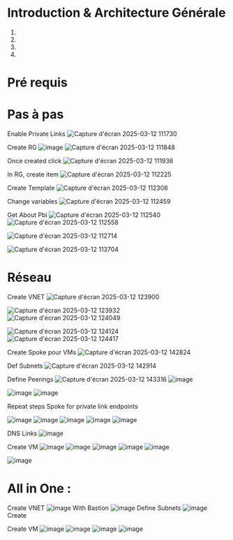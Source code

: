 # Introduction & Architecture Générale

1.
2. 
3.
4.

# Pré requis

# Pas à pas 

Enable Private Links
![Capture d'écran 2025-03-12 111730](https://github.com/user-attachments/assets/4fcba74a-4e9e-4aff-b505-18f8c48cb04f)

Create RG
![image](https://github.com/user-attachments/assets/3a2f0f70-98b0-4bee-889b-f590af92e954)
![Capture d'écran 2025-03-12 111848](https://github.com/user-attachments/assets/ef9ced03-cb39-47ce-9876-d7cadd99b1b5)

Once created click 
![Capture d'écran 2025-03-12 111936](https://github.com/user-attachments/assets/796576ae-db3a-4b57-b5df-62234418f900)


In RG, create item 
![Capture d'écran 2025-03-12 112225](https://github.com/user-attachments/assets/9c076b8e-e2d5-4eb5-b71f-43469ba176d0)

Create Template 
![Capture d'écran 2025-03-12 112308](https://github.com/user-attachments/assets/3dd14a61-365e-4f5b-85d9-c15de5bec98b)

Change variables 
![Capture d'écran 2025-03-12 112459](https://github.com/user-attachments/assets/4d72d13c-183e-436c-8328-205af0a96310)

Get About Pbi 
![Capture d'écran 2025-03-12 112540](https://github.com/user-attachments/assets/eda6e8f3-7528-4452-acbd-5e5cd6cccd8c)
![Capture d'écran 2025-03-12 112558](https://github.com/user-attachments/assets/02293db2-0d6b-4358-afbc-13b49ba1d705)

![Capture d'écran 2025-03-12 112714](https://github.com/user-attachments/assets/550dd9a7-6823-45a1-bb5a-98af24b5096d)

![Capture d'écran 2025-03-12 113704](https://github.com/user-attachments/assets/a4777ba1-5507-4316-b382-6f416a26fb23)

# Réseau
Create VNET 
![Capture d'écran 2025-03-12 123900](https://github.com/user-attachments/assets/ff41ecea-a3f3-4c69-8b9e-cea5fc427ae7)

![Capture d'écran 2025-03-12 123932](https://github.com/user-attachments/assets/7b3e25d9-89bd-4bea-a7ca-04aad91e08f8)
![Capture d'écran 2025-03-12 124049](https://github.com/user-attachments/assets/7eceaaac-b567-4f79-975b-d98d61d020e7)

![Capture d'écran 2025-03-12 124124](https://github.com/user-attachments/assets/25281224-cce8-4799-8b29-697db6e77749)
![Capture d'écran 2025-03-12 124417](https://github.com/user-attachments/assets/1eff4f78-6dd5-4a9c-bd1e-b5197f71f736)


Create Spoke pour VMs
![Capture d'écran 2025-03-12 142824](https://github.com/user-attachments/assets/bed1c7bc-719a-4ed0-a6b9-d2b3b53183b9)

Def Subnets 
![Capture d'écran 2025-03-12 142914](https://github.com/user-attachments/assets/389996f5-b41d-4fea-80da-86c8cac5d0c3)

Define Peerings
![Capture d'écran 2025-03-12 143316](https://github.com/user-attachments/assets/1d9cd631-e602-4a27-ba18-50559cc68a4d)
![image](https://github.com/user-attachments/assets/e5b34aef-d0fc-45de-b02d-abc60c9ce7b6)

![image](https://github.com/user-attachments/assets/66c6897f-7121-456f-a3e2-3f6a73e3247c)
![image](https://github.com/user-attachments/assets/705f13b0-d913-4215-9768-a3832d31a3fc)

Repeat steps Spoke for private link endpoints

![image](https://github.com/user-attachments/assets/acd32b71-d81c-4c6f-a44c-9ebdc6238a8c)
![image](https://github.com/user-attachments/assets/e2cc4ccb-d9a6-4d72-ba70-e5f0265cc41f)
![image](https://github.com/user-attachments/assets/4608f9eb-5622-4a21-b24c-b6baac2fedda)
![image](https://github.com/user-attachments/assets/2641d2bf-00c2-4ee1-8ade-1716dffe2dc2)
![image](https://github.com/user-attachments/assets/4c1c97e2-a4dd-4c9a-be3a-f2e30cb2a674)

DNS Links
![image](https://github.com/user-attachments/assets/acbfcccc-3010-497e-8b4f-aaa551939c04)

Create VM 
![image](https://github.com/user-attachments/assets/8a8c9266-470a-4f25-9642-b81d0d4298c8)
![image](https://github.com/user-attachments/assets/0b119e98-0aed-4b85-9371-d0319e55900d)
![image](https://github.com/user-attachments/assets/797a0098-62cc-4d23-9398-db9e08182c6f)
![image](https://github.com/user-attachments/assets/463a8ea6-29ad-4765-8096-40b801e62846)
![image](https://github.com/user-attachments/assets/0b8793eb-2357-4063-a371-f58a53bb69e2)

![image](https://github.com/user-attachments/assets/588aca89-8702-4d63-9435-9df110468129)


# All in One : 

Create VNET 
![image](https://github.com/user-attachments/assets/2355d410-83c6-4711-9c69-5134efa75b6a)
With Bastion
![image](https://github.com/user-attachments/assets/e7170bdb-dd44-40ed-b6fe-3738a641e106)
Define Subnets
![image](https://github.com/user-attachments/assets/48b68d16-2f6b-4607-908d-bf8c6e09c2f8)
Create

Create VM 
![image](https://github.com/user-attachments/assets/d04620bb-1cce-4764-8185-85198e3439f1)
![image](https://github.com/user-attachments/assets/1a7a8bbe-6c90-47eb-9f5d-00fd91b7a506)
![image](https://github.com/user-attachments/assets/954cd52f-28b7-457e-9005-839e20162fba)
![image](https://github.com/user-attachments/assets/8a30b3af-460f-4ac1-bb69-63d73cf4c345)




